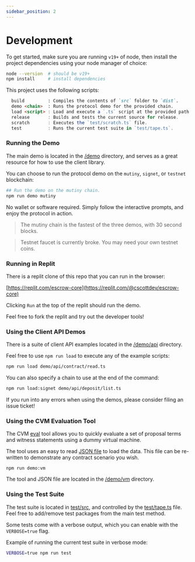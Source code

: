 ```yaml
---
sidebar_position: 2
---
```


# Development

To get started, make sure you are running `v19+` of node, then install the project dependencies using your node manager of choice:

```sh
node --version  # should be v19+
npm install     # install dependencies
```

This project uses the following scripts:

```md
  build         : Compiles the contents of `src` folder to `dist`. 
  demo <chain>  : Runs the protocol demo for the provided chain.
  load <script> : Load and execute a `.ts` script at the provided path.
  release       : Builds and tests the current source for release.
  scratch       : Executes the `test/scratch.ts` file.
  test          : Runs the current test suite in `test/tape.ts`.
```

### Running the Demo

The main demo is located in the [/demo](https://github.com/BitEscrow/escrow-core/tree/master/demo) directory, and serves as a great resource for how to use the client library.

You can choose to run the protocol demo on the `mutiny`, `signet`, or `testnet` blockchain:

```bash
## Run the demo on the mutiny chain.
npm run demo mutiny
```

No wallet or software required. Simply follow the interactive prompts, and enjoy the protocol in action.

> The mutiny chain is the fastest of the three demos, with 30 second blocks.

> Testnet faucet is currently broke. You may need your own testnet coins.

### Running in Replit

There is a replit clone of this repo that you can run in the browser:

[https://replit.com/escrow-core](https://replit.com/@cscottdev/escrow-core)

Clicking `Run` at the top of the replit should run the demo.

Feel free to fork the replit and try out the developer tools!

### Using the Client API Demos

There is a suite of client API examples located in the [/demo/api]() directory.

Feel free to use `npm run load` to execute any of the example scripts:

```bash
npm run load demo/api/contract/read.ts
```

You can also specify a chain to use at the end of the command:

```bash
npm run load:signet demo/api/deposit/list.ts
```

If you run into any errors when using the demos, please consider filing an issue ticket!

### Using the CVM Evaluation Tool

The CVM [eval](https://github.com/BitEscrow/escrow-core/tree/master/demo/vm/eval.ts) tool allows you to quickly evaluate a set of proposal terms and witness statements using a dummy virtual machine.

The tool uses an easy to read [JSON file](https://github.com/BitEscrow/escrow-core/tree/master/demo/vm/vector.json) to load the data. This file can be re-written to demonstrate any contract scenario you wish.

```
npm run demo:vm
```

The tool and JSON file are located in the [/demo/vm](https://github.com/BitEscrow/escrow-core/tree/master/demo/vm) directory.

### Using the Test Suite

The test suite is located in [test/src](https://github.com/BitEscrow/escrow-core/tree/master/test/src), and controlled by the [test/tape.ts](https://github.com/BitEscrow/escrow-core/tree/master/test/tape.ts) file. Feel free to add/remove test packages from the main test method.

Some tests come with a verbose output, which you can enable with the `VERBOSE=true` flag.

Example of running the current test suite in verbose mode:

```bash
VERBOSE=true npm run test
```
